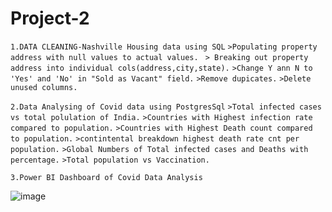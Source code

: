 # Project-2
`1.DATA CLEANING-Nashville Housing data using SQL`
  `>Populating property address with null values to actual values.`
 ` > Breaking out property address into individual cols(address,city,state).`
  `>Change Y ann N to 'Yes' and 'No' in "Sold as Vacant" field.`
  `>Remove dupicates.`
  `>Delete unused columns.`

`2.Data Analysing of Covid data using PostgresSql`
  `>Total infected cases vs total polulation of India.`
  `>Countries with Highest infection rate compared to population.`
  `>Countries with Highest Death count compared to population.`
  `>contintental breakdown highest death rate cnt per population.`
  `>Global Numbers of Total infected cases and Deaths with percentage.`
  `>Total population vs Vaccination.`

`3.Power BI Dashboard of Covid Data Analysis`

![image](https://github.com/Rebecca1061/Data-Analysis-Project-2/assets/152878222/df6f1258-8bc2-468d-b4f9-15987bb05a09)
